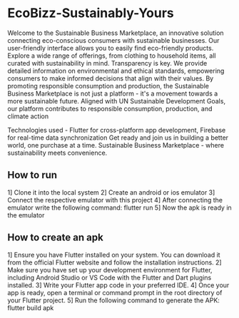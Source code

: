 # EcoBizz-Sustainably-Yours

Welcome to the Sustainable Business Marketplace, an innovative solution connecting eco-conscious consumers with sustainable businesses.
Our user-friendly interface allows you to easily find eco-friendly products. Explore a wide range of offerings, from clothing to household items, all curated with sustainability in mind.
Transparency is key. We provide detailed information on environmental and ethical standards, empowering consumers to make informed decisions that align with their values.
By promoting responsible consumption and production, the Sustainable Business Marketplace is not just a platform - it's a movement towards a more sustainable future.
Aligned with UN Sustainable Development Goals, our platform contributes to responsible consumption, production, and climate action

Technologies used - 
Flutter for cross-platform app development, Firebase for real-time data synchronization
Get ready and join us in building a better world, one purchase at a time. Sustainable Business Marketplace - where sustainability meets convenience.

## How to run
1] Clone it into the local system
2] Create an android or ios emulator
3] Connect the respective emulator with this project
4] After connecting the emulator write the following command:
      flutter run 
5] Now the apk is ready in the emulator

## How to create an apk
1] Ensure you have Flutter installed on your system. You can download it from the official Flutter website and follow the installation instructions.
2] Make sure you have set up your development environment for Flutter, including Android Studio or VS Code with the Flutter and Dart plugins installed.
3] Write your Flutter app code in your preferred IDE.
4] Once your app is ready, open a terminal or command prompt in the root directory of your Flutter project.
5] Run the following command to generate the APK:
      flutter build apk
